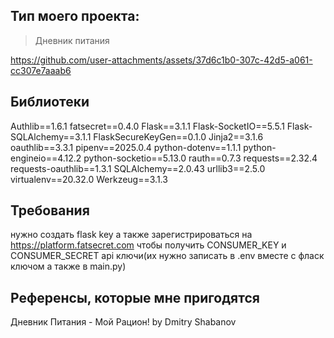 ## Тип моего проекта:
> Дневник питания




https://github.com/user-attachments/assets/37d6c1b0-307c-42d5-a061-cc307e7aaab6




## Библиотеки
Authlib==1.6.1
fatsecret==0.4.0
Flask==3.1.1
Flask-SocketIO==5.5.1
Flask-SQLAlchemy==3.1.1
FlaskSecureKeyGen==0.1.0
Jinja2==3.1.6
oauthlib==3.3.1
pipenv==2025.0.4
python-dotenv==1.1.1
python-engineio==4.12.2
python-socketio==5.13.0
rauth==0.7.3
requests==2.32.4
requests-oauthlib==1.3.1
SQLAlchemy==2.0.43
urllib3==2.5.0
virtualenv==20.32.0
Werkzeug==3.1.3
## Требования 
нужно создать flask key а также зарегистрироваться на https://platform.fatsecret.com чтобы получить CONSUMER_KEY и CONSUMER_SECRET api ключи(их нужно записать в .env вместе с фласк ключом а также в main.py)
## Референсы, которые мне пригодятся
Дневник Питания - Мой Рацион! by Dmitry Shabanov
